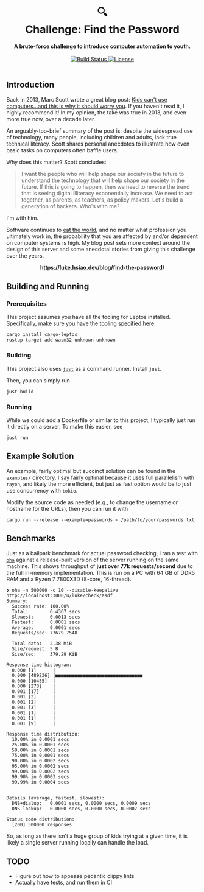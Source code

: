 <h1 align="center">
    🔍<br>
    Challenge: Find the Password
</h1>
<div align="center">
    <strong>A brute-force challenge to introduce computer automation to youth.</strong>
</div>
<br>
<div align="center">
  <a href="https://github.com/lukehsiao/find-the-password/actions/workflows/general.yml">
    <img src="https://img.shields.io/github/actions/workflow/status/lukehsiao/find-the-password/general.yml" alt="Build Status">
  </a>
  <a href="https://github.com/lukehsiao/fine-the-password/blob/main/LICENSE">
    <img src="https://img.shields.io/badge/license-BlueOak--1.0.0-whitesmoke" alt="License">
  </a>
</div>
<br>

## Introduction

Back in 2013, Marc Scott wrote a great blog post: [Kids can't use computers...and this is why it should worry you](http://coding2learn.org/blog/2013/07/29/kids-cant-use-computers/).
If you haven't read it, I highly recommend it!
In my opinion, the take was true in 2013, and even more true now, over a decade later.

An arguably-too-brief summary of the post is: despite the widespread use of technology, many people, including children and adults, lack true technical literacy.
Scott shares personal anecdotes to illustrate how even basic tasks on computers often baffle users.

Why does this matter? Scott concludes:

> I want the people who will help shape our society in the future to understand the technology that will help shape our society in the future.
> If this is going to happen, then we need to reverse the trend that is seeing digital illiteracy exponentially increase.
> We need to act together, as parents, as teachers, as policy makers.
> Let's build a generation of hackers. Who's with me?

I'm with him.

Software continues to [eat the world](https://a16z.com/why-software-is-eating-the-world/), and no matter what profession you ultimately work in, the probability that you are affected by and/or dependent on computer systems is high.
My blog post sets more context around the design of this server and some anecdotal stories from giving this challenge over the years.

<div align="center">

**<https://luke.hsiao.dev/blog/find-the-password/>**

</div>

## Building and Running

### Prerequisites

This project assumes you have all the tooling for Leptos installed.
Specifically, make sure you have the [tooling specified here](https://book.leptos.dev/ssr/21_cargo_leptos.html?highlight=cargo-lept#introducing-cargo-leptos).

```
cargo install cargo-leptos
rustup target add wasm32-unknown-unknown
```

### Building

This project also uses [`just`](https://just.systems/man/en/chapter_4.html) as a command runner.
Install `just`.

Then, you can simply run

```
just build
```

### Running

While we could add a Dockerfile or similar to this project, I typically just run it directly on a server.
To make this easier, see

```
just run
```

## Example Solution

An example, fairly optimal but succinct solution can be found in the `examples/` directory.
I say fairly optimal because it uses full parallelism with `rayon`, and likely the more efficient, but just as fast option would be to just use concurrency with `tokio`.

Modify the source code as needed (e.g., to change the username or hostname for the URLs), then you can run it with

```
cargo run --release --example=passwords < /path/to/your/passwords.txt
```

## Benchmarks

Just as a ballpark benchmark for actual password checking, I ran a test with [`oha`](https://github.com/hatoo/oha) against a release-built version of the server running on the same machine.
This shows throughput of **just over 77k requests/second** due to the full in-memory implementation.
This is run on a PC with 64 GB of DDR5 RAM and a Ryzen 7 7800X3D (8-core, 16-thread).

```
❯ oha -n 500000 -c 10 --disable-keepalive http://localhost:3000/u/luke/check/asdf
Summary:
  Success rate: 100.00%
  Total:        6.4367 secs
  Slowest:      0.0013 secs
  Fastest:      0.0001 secs
  Average:      0.0001 secs
  Requests/sec: 77679.7548

  Total data:   2.38 MiB
  Size/request: 5 B
  Size/sec:     379.29 KiB

Response time histogram:
  0.000 [1]      |
  0.000 [489236] |■■■■■■■■■■■■■■■■■■■■■■■■■■■■■■■■
  0.000 [10455]  |
  0.000 [273]    |
  0.001 [17]     |
  0.001 [2]      |
  0.001 [2]      |
  0.001 [3]      |
  0.001 [1]      |
  0.001 [1]      |
  0.001 [9]      |

Response time distribution:
  10.00% in 0.0001 secs
  25.00% in 0.0001 secs
  50.00% in 0.0001 secs
  75.00% in 0.0001 secs
  90.00% in 0.0002 secs
  95.00% in 0.0002 secs
  99.00% in 0.0002 secs
  99.90% in 0.0003 secs
  99.99% in 0.0004 secs


Details (average, fastest, slowest):
  DNS+dialup:   0.0001 secs, 0.0000 secs, 0.0009 secs
  DNS-lookup:   0.0000 secs, 0.0000 secs, 0.0007 secs

Status code distribution:
  [200] 500000 responses
```

So, as long as there isn't a huge group of kids trying at a given time, it is likely a single server running locally can handle the load.

## TODO

- Figure out how to appease pedantic clippy lints
- Actually have tests, and run them in CI
